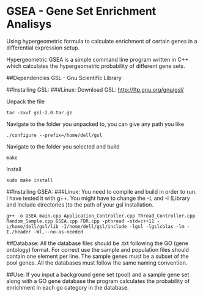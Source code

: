 # GSEA - Gene Set Enrichment Analisys

Using hypergeometric formula to calculate enrichment of certain genes in a differential expression setup.

Hypergeometric GSEA is a simple command line program written in C++ which calculates the hypergeometric probability of different gene sets.

##Dependencies
GSL - Gnu Scientific Library


##Installing GSL:
###Linux:
Download GSL: http://ftp.gnu.org/gnu/gsl/

Unpack the file

    tar -zxvf gsl-2.0.tar.gz 
    
Navigate to the folder you unpacked to, you can give any path you like

    ./configure --prefix=/home/dell/gsl

Navigate to the folder you selected and build

    make

Install

    sudo make install

##Installing GSEA:
###Linux:
You need to compile and build in order to run. I have tested it with g++.
You might have to change the -L and -I (Library and Include directories )to the path of your gsl installation.

    g++ -o GSEA main.cpp Application_Controller.cpp Thread_Controller.cpp Random_Sample.cpp GSEA.cpp FDR.cpp -pthread -std=c++11 -L/home/dell/gsl/lib -I/home/dell/gsl/include -lgsl -lgslcblas -lm -I./header -Wl,--no-as-needed


##Database:
All the database files should be .txt following the GO (gene ontology) format.
For correct use the sample and population files should contain one element per line.
The sample genes must be a subset of the pool genes.
All the databases must follow the same naming convention.

##Use:
If you input a background gene set (pool) and a sample gene set along with a GO gene database the program calculates the probability of enrichment in each go category in the database.

